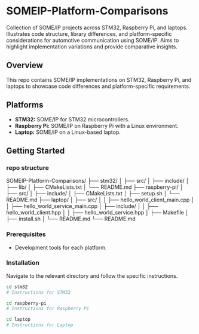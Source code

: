 # SOMEIP-Platform-Comparisons
Collection of SOME/IP projects across STM32, Raspberry Pi, and laptops. Illustrates code structure, library differences, and platform-specific considerations for automotive communication using SOME/IP. Aims to highlight implementation variations and provide comparative insights.

## Overview
This repo contains SOME/IP implementations on STM32, Raspberry Pi, and laptops to showcase code differences and platform-specific requirements.

## Platforms
- **STM32:** SOME/IP for STM32 microcontrollers.
- **Raspberry Pi:** SOME/IP on Raspberry Pi with a Linux environment.
- **Laptop:** SOME/IP on a Linux-based laptop.

## Getting Started

### repo structure
SOMEIP-Platform-Comparisons/
├── stm32/
│   ├── src/
│   ├── include/
│   ├── lib/
│   ├── CMakeLists.txt
│   └── README.md
├── raspberry-pi/
│   ├── src/
│   ├── include/
│   ├── CMakeLists.txt
│   ├── setup.sh
│   └── README.md
├── laptop/
│   ├── src/
│   │   ├── hello_world_client_main.cpp
│   │   ├── hello_world_service_main.cpp
│   ├── include/
│   │   ├── hello_world_client.hpp
│   │   ├── hello_world_service.hpp
│   ├── Makefile
│   ├── install.sh
│   └── README.md
└── README.md

### Prerequisites
- Development tools for each platform.

### Installation
Navigate to the relevant directory and follow the specific instructions.

```bash
cd stm32
# Instructions for STM32

cd raspberry-pi
# Instructions for Raspberry Pi

cd laptop
# Instructions for Laptop

